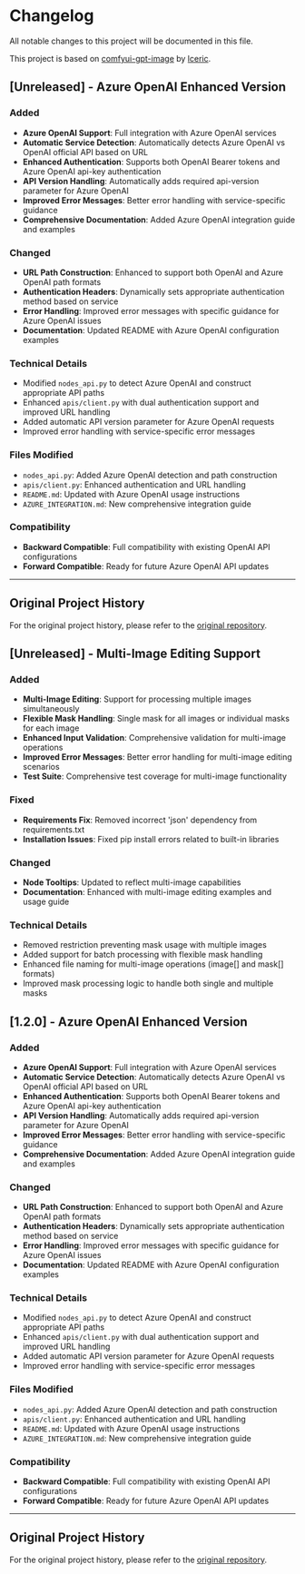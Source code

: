 # Changelog

All notable changes to this project will be documented in this file.

This project is based on [comfyui-gpt-image](https://github.com/lceric/comfyui-gpt-image) by [lceric](https://github.com/lceric).

## [Unreleased] - Azure OpenAI Enhanced Version

### Added
- **Azure OpenAI Support**: Full integration with Azure OpenAI services
- **Automatic Service Detection**: Automatically detects Azure OpenAI vs OpenAI official API based on URL
- **Enhanced Authentication**: Supports both OpenAI Bearer tokens and Azure OpenAI api-key authentication
- **API Version Handling**: Automatically adds required api-version parameter for Azure OpenAI
- **Improved Error Messages**: Better error handling with service-specific guidance
- **Comprehensive Documentation**: Added Azure OpenAI integration guide and examples

### Changed
- **URL Path Construction**: Enhanced to support both OpenAI and Azure OpenAI path formats
- **Authentication Headers**: Dynamically sets appropriate authentication method based on service
- **Error Handling**: Improved error messages with specific guidance for Azure OpenAI issues
- **Documentation**: Updated README with Azure OpenAI configuration examples

### Technical Details
- Modified `nodes_api.py` to detect Azure OpenAI and construct appropriate API paths
- Enhanced `apis/client.py` with dual authentication support and improved URL handling
- Added automatic API version parameter for Azure OpenAI requests
- Improved error handling with service-specific error messages

### Files Modified
- `nodes_api.py`: Added Azure OpenAI detection and path construction
- `apis/client.py`: Enhanced authentication and URL handling
- `README.md`: Updated with Azure OpenAI usage instructions
- `AZURE_INTEGRATION.md`: New comprehensive integration guide

### Compatibility
- **Backward Compatible**: Full compatibility with existing OpenAI API configurations
- **Forward Compatible**: Ready for future Azure OpenAI API updates

---

## Original Project History

For the original project history, please refer to the [original repository](https://github.com/lceric/comfyui-gpt-image).

## [Unreleased] - Multi-Image Editing Support

### Added
- **Multi-Image Editing**: Support for processing multiple images simultaneously
- **Flexible Mask Handling**: Single mask for all images or individual masks for each image
- **Enhanced Input Validation**: Comprehensive validation for multi-image operations
- **Improved Error Messages**: Better error handling for multi-image editing scenarios
- **Test Suite**: Comprehensive test coverage for multi-image functionality

### Fixed
- **Requirements Fix**: Removed incorrect 'json' dependency from requirements.txt
- **Installation Issues**: Fixed pip install errors related to built-in libraries

### Changed
- **Node Tooltips**: Updated to reflect multi-image capabilities
- **Documentation**: Enhanced with multi-image editing examples and usage guide

### Technical Details
- Removed restriction preventing mask usage with multiple images
- Added support for batch processing with flexible mask handling
- Enhanced file naming for multi-image operations (image[] and mask[] formats)
- Improved mask processing logic to handle both single and multiple masks

## [1.2.0] - Azure OpenAI Enhanced Version

### Added
- **Azure OpenAI Support**: Full integration with Azure OpenAI services
- **Automatic Service Detection**: Automatically detects Azure OpenAI vs OpenAI official API based on URL
- **Enhanced Authentication**: Supports both OpenAI Bearer tokens and Azure OpenAI api-key authentication
- **API Version Handling**: Automatically adds required api-version parameter for Azure OpenAI
- **Improved Error Messages**: Better error handling with service-specific guidance
- **Comprehensive Documentation**: Added Azure OpenAI integration guide and examples

### Changed
- **URL Path Construction**: Enhanced to support both OpenAI and Azure OpenAI path formats
- **Authentication Headers**: Dynamically sets appropriate authentication method based on service
- **Error Handling**: Improved error messages with specific guidance for Azure OpenAI issues
- **Documentation**: Updated README with Azure OpenAI configuration examples

### Technical Details
- Modified `nodes_api.py` to detect Azure OpenAI and construct appropriate API paths
- Enhanced `apis/client.py` with dual authentication support and improved URL handling
- Added automatic API version parameter for Azure OpenAI requests
- Improved error handling with service-specific error messages

### Files Modified
- `nodes_api.py`: Added Azure OpenAI detection and path construction
- `apis/client.py`: Enhanced authentication and URL handling
- `README.md`: Updated with Azure OpenAI usage instructions
- `AZURE_INTEGRATION.md`: New comprehensive integration guide

### Compatibility
- **Backward Compatible**: Full compatibility with existing OpenAI API configurations
- **Forward Compatible**: Ready for future Azure OpenAI API updates

---

## Original Project History

For the original project history, please refer to the [original repository](https://github.com/lceric/comfyui-gpt-image).
